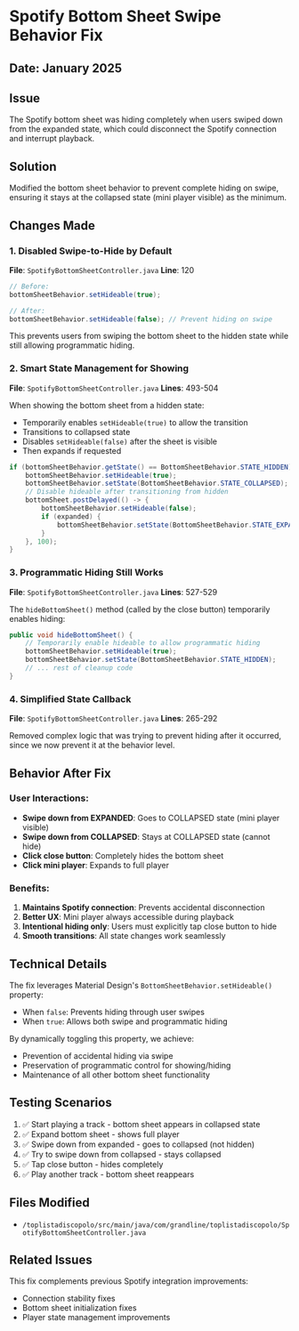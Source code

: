 # Spotify Bottom Sheet Swipe Behavior Fix

## Date: January 2025

## Issue
The Spotify bottom sheet was hiding completely when users swiped down from the expanded state, which could disconnect the Spotify connection and interrupt playback.

## Solution
Modified the bottom sheet behavior to prevent complete hiding on swipe, ensuring it stays at the collapsed state (mini player visible) as the minimum.

## Changes Made

### 1. Disabled Swipe-to-Hide by Default
**File**: `SpotifyBottomSheetController.java`
**Line**: 120

```java
// Before:
bottomSheetBehavior.setHideable(true);

// After:
bottomSheetBehavior.setHideable(false); // Prevent hiding on swipe
```

This prevents users from swiping the bottom sheet to the hidden state while still allowing programmatic hiding.

### 2. Smart State Management for Showing
**File**: `SpotifyBottomSheetController.java`
**Lines**: 493-504

When showing the bottom sheet from a hidden state:
- Temporarily enables `setHideable(true)` to allow the transition
- Transitions to collapsed state
- Disables `setHideable(false)` after the sheet is visible
- Then expands if requested

```java
if (bottomSheetBehavior.getState() == BottomSheetBehavior.STATE_HIDDEN) {
    bottomSheetBehavior.setHideable(true);
    bottomSheetBehavior.setState(BottomSheetBehavior.STATE_COLLAPSED);
    // Disable hideable after transitioning from hidden
    bottomSheet.postDelayed(() -> {
        bottomSheetBehavior.setHideable(false);
        if (expanded) {
            bottomSheetBehavior.setState(BottomSheetBehavior.STATE_EXPANDED);
        }
    }, 100);
}
```

### 3. Programmatic Hiding Still Works
**File**: `SpotifyBottomSheetController.java`
**Lines**: 527-529

The `hideBottomSheet()` method (called by the close button) temporarily enables hiding:

```java
public void hideBottomSheet() {
    // Temporarily enable hideable to allow programmatic hiding
    bottomSheetBehavior.setHideable(true);
    bottomSheetBehavior.setState(BottomSheetBehavior.STATE_HIDDEN);
    // ... rest of cleanup code
}
```

### 4. Simplified State Callback
**File**: `SpotifyBottomSheetController.java`
**Lines**: 265-292

Removed complex logic that was trying to prevent hiding after it occurred, since we now prevent it at the behavior level.

## Behavior After Fix

### User Interactions:
- **Swipe down from EXPANDED**: Goes to COLLAPSED state (mini player visible)
- **Swipe down from COLLAPSED**: Stays at COLLAPSED state (cannot hide)
- **Click close button**: Completely hides the bottom sheet
- **Click mini player**: Expands to full player

### Benefits:
1. **Maintains Spotify connection**: Prevents accidental disconnection
2. **Better UX**: Mini player always accessible during playback
3. **Intentional hiding only**: Users must explicitly tap close button to hide
4. **Smooth transitions**: All state changes work seamlessly

## Technical Details

The fix leverages Material Design's `BottomSheetBehavior.setHideable()` property:
- When `false`: Prevents hiding through user swipes
- When `true`: Allows both swipe and programmatic hiding

By dynamically toggling this property, we achieve:
- Prevention of accidental hiding via swipe
- Preservation of programmatic control for showing/hiding
- Maintenance of all other bottom sheet functionality

## Testing Scenarios

1. ✅ Start playing a track - bottom sheet appears in collapsed state
2. ✅ Expand bottom sheet - shows full player
3. ✅ Swipe down from expanded - goes to collapsed (not hidden)
4. ✅ Try to swipe down from collapsed - stays collapsed
5. ✅ Tap close button - hides completely
6. ✅ Play another track - bottom sheet reappears

## Files Modified

- `/toplistadiscopolo/src/main/java/com/grandline/toplistadiscopolo/SpotifyBottomSheetController.java`

## Related Issues

This fix complements previous Spotify integration improvements:
- Connection stability fixes
- Bottom sheet initialization fixes
- Player state management improvements